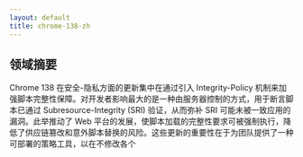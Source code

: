 ```yaml
---
layout: default
title: chrome-138-zh
---
```


## 领域摘要

Chrome 138 在安全-隐私方面的更新集中在通过引入 Integrity-Policy 机制来加强脚本完整性保障。对开发者影响最大的是一种由服务器控制的方式，用于断言脚本已通过 Subresource-Integrity (SRI) 验证，从而弥补 SRI 可能未被一致应用的漏洞。此举推动了 Web 平台的发展，使脚本加载的完整性要求可被强制执行，降低了供应链篡改和意外脚本替换的风险。这些更新的重要性在于为团队提供了一种可部署的策略工具，以在不修改各个 <script> 标签的情况下提高脚本的基线安全性。

## 详细更新

Below are the Security-Privacy changes relevant to developers and security engineers, focused on enforceable script integrity.

### Integrity Policy for scripts（脚本完整性策略）

#### 新增内容
Subresource-Integrity (SRI) enables developers to verify that loaded assets match expected content. The Integrity-Policy header gives developers the ability to assert that scripts are validated using SRI.

#### 技术细节
- 该功能引入了由服务器发送的策略（Integrity-Policy 响应头），用于指示获取到的脚本应附带 SRI 元数据的要求或期望。
- 实现细节和响应头的精确定义在 webappsec 与 CSP 相关的规范中规定（见 参考资料）。请参考该规范和 ChromeStatus 条目以获取兼容性和部署说明。

#### 适用场景
- 在敏感页面（支付、认证）的所有脚本上强制应用 SRI，而无需修改每个 <script> 标签。
- 通过将完整性验证作为可部署的策略，降低被攻破的 CDN 或注入脚本修改导致的风险。
- 通过提供基于单一响应头的完整性要求断言，便于审计和自动化检查。

#### 参考资料
- ChromeStatus.com 条目：https://chromestatus.com/feature/5104518463627264
- 规范：https://w3c.github.io/webappsec-csp/#integrityPolicy

保存到：digest_markdown/webplatform/Security-Privacy/chrome-138-stable-en.md
